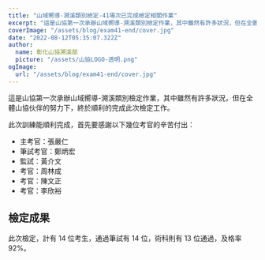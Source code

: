 ```yaml
---
title: "山域嚮導-溯溪類別檢定-41場次已完成檢定相關作業"
excerpt: "這是山協第一次承辦山域嚮導-溯溪類別檢定作業，其中雖然有許多狀況，但在全體山協伙伴的努力下，終於順利的完成此次檢定工作。"
coverImage: "/assets/blog/exam41-end/cover.jpg"
date: "2022-08-12T05:35:07.322Z"
author:
  name: 彰化山協溯溪部
  picture: "/assets/山協LOGO-透明.png"
ogImage:
  url: "/assets/blog/exam41-end/cover.jpg"
---
```


這是山協第一次承辦山域嚮導-溯溪類別檢定作業，其中雖然有許多狀況，但在全體山協伙伴的努力下，終於順利的完成此次檢定工作。

此次訓練能順利完成，首先要感謝以下幾位考官的辛苦付出：

- 主考官：張嚴仁
- 筆試考官：鄭炳宏
- 監試：黃介文
- 考官：周林成
- 考官：陳文正
- 考官：李欣裕

## 檢定成果

此次檢定，計有 14 位考生，通過筆試有 14 位，術科則有 13 位通過，及格率 92%。
